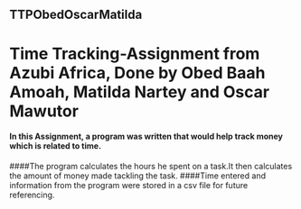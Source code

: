 ## TTPObedOscarMatilda

# Time Tracking-Assignment from Azubi Africa, Done by Obed Baah Amoah, Matilda Nartey and Oscar Mawutor 

#### In this Assignment, a program was written that would help track money which is related to time.
####The program calculates the hours he spent on a task.It then calculates the amount of money made tackling the task.
####Time entered and information from the program were stored in a csv file for future referencing.
